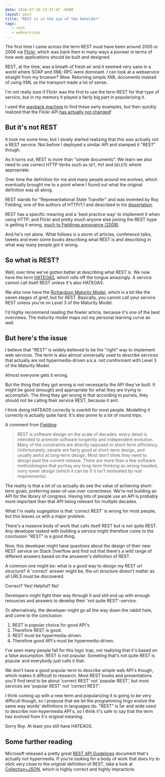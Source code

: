 ```yaml
---
date: 2016-07-26 13:47:47 -0400
layout: post
title: "REST is in the eye of the beholder"
tags:
   - rest
   - webservices 
---
```


The first time I came across the term REST must have been around 2005 or
2006 via [Flickr][1], which was back then in many ways a pioneer in terms
of how web applications should be built and designed.

REST, at the time, was a breath of fresh air and it seemed very sane in
a world where SOAP and XML-RPC were dominant. I can look at a webservice
straight from my browser? Wow. Returning simple XML documents instead of
using XML as the transport made a lot of sense.

I'm not really sure if Flickr was the first to use the term REST for that
type of service, but in my memory it played a fairly big part in
popularizing it.

I used the [wayback machine][2] to find these early examples, but then
quickly realized that the Flickr API [has actually not changed][3]!


But it's not REST
-----------------

It took me some time, but I slowly started realizing that this was actually
not a REST service. Not before I deployed a similar API and stamped it "REST"
though.

As it turns out, REST is more than "simple documents". We learn we also
need to use correct HTTP Verbs such as `GET`, `PUT` and `DELETE` where
appropriate.

Over time the definition for me and many people around me evolves, which
eventually brought me to a point where I found out what the original
definition was all along.

REST stands for "Representational State Transfer" and was invented by Roy
Fielding, one of the authors of HTTP/1.1 and described in his
[dissertation][4].

REST has a specific meaning and a 'best practice way' to implement it
when using HTTP, and Flickr and pretty much anyone else joining the
REST hype is getting it wrong, [much to Fieldings annoyance (2008)][5].

And he's not alone. What follows is a storm of articles, conference talks,
tweets and even some books describing what REST is and describing in what
way many people got it wrong.


So what is REST?
----------------

Well, over time we've gotten better at describing what REST is. We now
have the term [HATEOAS][6], which rolls off the tongue amazingly. A service
cannot call itself REST unless it's also HATEOAS.

We also now have the [Richardson Maturity Model][7], which is a bit like
the seven stages of grief, but for REST. Basically, you cannot call your
service REST unless you're on Level 3 of the Maturity Model.

I'd highly recommend reading the fowler article, because it's one of the best
overviews. The maturity model maps out my personal learning curve as well.

But here's the issue
--------------------

I believe that "REST" is widely believed to be the "right" way to implement
web services. The term is also almost universally used to describe services
that actually are not hypermedia-driven a.k.a. not comformant with Level 3
of the Maturity Model.

Almost everyone gets it wrong.

But the thing that they got wrong is not necessarily the API they've built.
It might be good (enough) and appropriate for what they are trying to
accomplish. The thing they get wrong is that according to purists, they
should not be calling their service REST, because it aint.

I think doing HATEAOS correctly is overkill for most people.
Modelling it correctly is actually quite hard. It's also prone to a lot of
round trips.

A comment from [Fielding][9]:

> REST is software design on the scale of decades: every detail is intended to promote software longevity and independent evolution. Many of the constraints are directly opposed to short-term efficiency. Unfortunately, people are fairly good at short-term design, and usually awful at long-term design. Most don’t think they need to design past the current release. There are more than a few software methodologies that portray any long-term thinking as wrong-headed, ivory tower design (which it can be if it isn’t motivated by real requirements).

The reality is that a lot of us actually do see the value of achieving
short-term goals, preferring ease-of-use over correctness. We're not building
an API for the library of congress. Having lots of people use an API is
probably more important than that API being relevant for multiple decades.

What I'm really sugegstion is that 'correct REST' is wrong for most people, but
this leaves us with a major problem.

There's a massive body of work that calls itself REST but is not quite REST.
Any developer tasked with building a service might therefore come to the
conclusion "REST" is a good thing.

Now, this developer might have questions about the design of their new REST
service on Stack Overflow and find out that there's a wild range of different
answers based on the answerer's definition of REST.

A common one might be: what is a good way to design my REST url structure? A
'correct' answer might be, the url structure doesn't matter as all URLS must
be discovered.

Correct? Yes! Helpful? No!

Developers might fight their way through it and still end up with enough
resources and answers to develop their 'not quite REST'-service.

Or alternatively, the developer might go all the way down the rabbit hole,
and come to the conclusion:

1. REST is popular choice for good API's.
2. Therefore REST is good.
3. REST must be hypermedia-driven.
4. Therefore good API's must be hypermedia-driven.

I've seen many people fall for this logic trap, not realizing that it's based
on a false assumption. REST is not popular. Someting that's not quite REST is
popular and everybody just calls it that.

We don't have a good popular term to describe simple web API's though, which
makes it difficult to research. Most REST books and presentations you'll find
tend to be about 'correct REST' not 'popular REST', but most services are
'popular REST' not 'correct REST'.

I think coming up with a new term and popularizing it is going to be very
difficult though, so I propose that we let the programming lingo evolve the
same way words' definitions in languages do. "REST" is far and wide used
to describe non-hypermedia API's, so I think it's safe to say that the term
has evolved from it's original meaning.

Sorry Roy. At least you still have HATEAOS.

Some further reading
--------------------

Microsoft released a pretty great [REST API Guidelines][11] document that's
actually not hypermedia.
If you're looking for a body of work that _does_ try to stick very close to
the original definition of REST, take a look at [Collection+JSON][8], which is
highly correct and highly impracticle.


[1]: https://www.flickr.com/
[2]: https://web.archive.org/web/20071012104127/http://www.flickr.com/services/api/request.rest.html
[3]: https://www.flickr.com/services/api/request.rest.html
[4]: https://www.ics.uci.edu/~fielding/pubs/dissertation/rest_arch_style.htm
[5]: http://roy.gbiv.com/untangled/2008/rest-apis-must-be-hypertext-driven
[6]: https://en.wikipedia.org/wiki/HATEOAS
[7]: http://martinfowler.com/articles/richardsonMaturityModel.html
[8]: http://amundsen.com/media-types/collection/
[9]: http://roy.gbiv.com/untangled/2008/rest-apis-must-be-hypertext-driven#comment-724
[10]: http://stackoverflow.com/questions/tagged/rest
[11]: https://github.com/Microsoft/api-guidelines/blob/master/Guidelines.md
